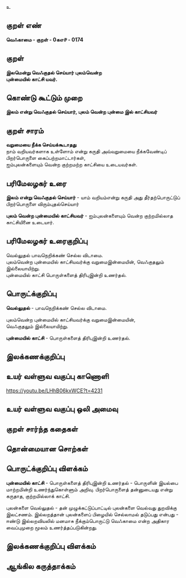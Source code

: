 உ

## குறள் எண் 

**வெஃகாமை - குறள் - 0கஎ௪ - 0174**  

## குறள் 

**இலமென்று வெஃகுதல் செய்யார் புலம்வென்ற  
புன்மையில் காட்சி யவர்.** 

## கொண்டு கூட்டும் முறை

**இலம் என்று வெஃகுதல் செய்யார், புலம் வென்ற புன்மை இல் காட்சியவர்** 

## குறள் சாரம் 

**வறுமையை நீக்க செய்யக்கூடாதது**  
நாம் வறியவர்களாக உள்ளோம் என்று கருதி அவ்வறுமையை நீக்கவேண்டிப் பிறர்பொருளை கைப்பற்றமாட்டார்கள்,  
ஐம்புலன்களையும் வென்ற குற்றமற்ற காட்சியை உடையவர்கள்.  

## பரிமேலழகர் உரை

**இலம் என்று வெஃகுதல் செய்யார்** -  யாம் வறியம்என்று கருதி அது தீர்தற்பொருட்டுப் பிறர்பொருளை விரும்புதல்செய்யார்  

**புலம் வென்ற புன்மையில் காட்சியவர்** - ஐம்புலன்களையும் வென்ற குற்றமில்லாத காட்சியினை உடையார்.  
  

## பரிமேலழகர் உரைகுறிப்பு   

வெல்லுதல் பாவநெறிக்கண் செல்ல விடாமை.  
புலம்வென்ற புன்மையில் காட்சியவர்க்கு வறுமைஇன்மையின், வெஃகுதலும் இல்லையாயிற்று.  
புன்மையில் காட்சி பொருள்களைத் திரிபுஇன்றி உணர்தல்.  

## பொருட்க்குறிப்பு 

**வெல்லுதல்** - பாவநெறிக்கண் செல்ல விடாமை.  

புலம்வென்ற புன்மையில் காட்சியவர்க்கு வறுமைஇன்மையின்,  
வெஃகுதலும் இல்லையாயிற்று.  

**புன்மையில் காட்சி** - பொருள்களைத் திரிபுஇன்றி உணர்தல்.  

## இலக்கணக்குறிப்பு  


## உயர் வள்ளுவ வகுப்பு காணொளி

https://youtu.be/LHhB06kxWCE?t=4231

## உயர் வள்ளுவ வகுப்பு ஒலி அமைவு 

 
## குறள் சார்ந்த கதைகள் 


## தொன்மையான சொற்கள்


## பொருட்க்குறிப்பு விளக்கம்

**புன்மையில் காட்சி** - பொருள்களைத் திரிபுஇன்றி உணர்தல் - பொருளின் இயல்பை மாற்றமின்றி உணர்ந்துகொள்ளும் அறிவு. பிறர்பொருளைத் தன்னுடையது என்று கருதாத, குற்றமில்லாக் காட்சி. 

புலன்களை வெல்லுதல் - தன் முழுக்கட்டுப்பாட்டில் புலன்களை வெல்வது துறவிக்கு இலட்சணம். இல்லறத்தான் புலன்களைப் பிழையில் செல்லாமல் தடுப்பது என்பது - ஈண்டு இல்லறவியலில் மனமாசு நீக்கும்பொருட்டு வெஃகாமை என்ற அதிகார வைப்புமுறை மூலம் உணர்த்தப்படுகின்றது. 

## இலக்கணக்குறிப்பு விளக்கம்


## ஆங்கில கருத்தாக்கம் 


